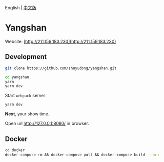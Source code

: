 English | [中文版][readm-cn]

# Yangshan

Website: [http://211.159.183.230](http://211.159.183.230)

## Development

```zsh
git clone https://github.com/zhuyudong/yangshan.git

cd yangshan
yarn
yarn dev
```

Start `webpack` server

```zsh
yarn dev
```

**Next**, your show time.

Open url http://127.0.0.1:8080/ in browser.

[readm-cn]: https://github.com/zhuyudong/yangshan/blob/master/README.zh-CN.md

## Docker

```bash
cd docker
docker-compose rm && docker-compose pull && docker-compose build --no-cache && docker-compose up -d --force-recreate
```
